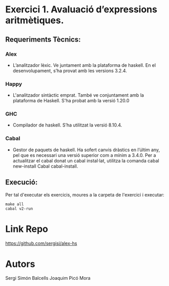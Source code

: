 # Exercici 1. Avaluació d’expressions aritmètiques.

## Requeriments Tècnics:

### Alex
* L’analitzador lèxic. Ve juntament amb la plataforma de haskell. En el desenvolupament, s’ha provat amb les versions 3.2.4.

### Happy
* L'analitzador sintàctic emprat. També ve conjuntament amb la plataforma de Haskell. S'ha probat amb la versió 1.20.0

### GHC
* Compilador de haskell. S’ha utilitzat la versió 8.10.4.

### Cabal
* Gestor de paquets de haskell. Ha sofert canvis dràstics en l’últim any, pel que es necessari una versió superior com a mínim a 3.4.0. Per a actualitzar el cabal donat un cabal instal·lat, utilitza la comanda cabal new-install Cabal cabal-install. 

## Execució:
Per tal d'executar els exercicis, moures a la carpeta  de l'exercici i executar:
```
make all
cabal v2-run
```

# Link Repo
https://github.com/sergisi/alex-hs

# Autors
Sergi Simón Balcells
Joaquim Picó Mora